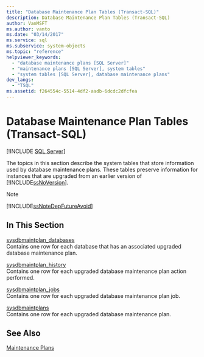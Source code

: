 ```yaml
---
title: "Database Maintenance Plan Tables (Transact-SQL)"
description: Database Maintenance Plan Tables (Transact-SQL)
author: VanMSFT
ms.author: vanto
ms.date: "03/14/2017"
ms.service: sql
ms.subservice: system-objects
ms.topic: "reference"
helpviewer_keywords:
  - "database maintenance plans [SQL Server]"
  - "maintenance plans [SQL Server], system tables"
  - "system tables [SQL Server], database maintenance plans"
dev_langs:
  - "TSQL"
ms.assetid: f264554c-5514-4df2-aadb-6dcdc2dfcfea
---
```

# Database Maintenance Plan Tables (Transact-SQL)
[!INCLUDE [SQL Server](../../includes/applies-to-version/sqlserver.md)]

  The topics in this section describe the system tables that store information used by database maintenance plans. These tables preserve information for instances that are upgraded from an earlier version of [!INCLUDE[ssNoVersion](../../includes/ssnoversion-md.md)].  
  
> [!NOTE]  
>  [!INCLUDE[ssNoteDepFutureAvoid](../../includes/ssnotedepfutureavoid-md.md)]  
  
## In This Section  
 [sysdbmaintplan_databases](../../relational-databases/system-tables/sysdbmaintplan-databases-transact-sql.md)  
 Contains one row for each database that has an associated upgraded database maintenance plan.  
  
 [sysdbmaintplan_history](../../relational-databases/system-tables/sysdbmaintplan-history-transact-sql.md)  
 Contains one row for each upgraded database maintenance plan action performed.  
  
 [sysdbmaintplan_jobs](../../relational-databases/system-tables/sysdbmaintplan-jobs-transact-sql.md)  
 Contains one row for each upgraded database maintenance plan job.  
  
 [sysdbmaintplans](../../relational-databases/system-tables/sysdbmaintplans-transact-sql.md)  
 Contains one row for each upgraded database maintenance plan.  
  
## See Also  
 [Maintenance Plans](../../relational-databases/maintenance-plans/maintenance-plans.md)  
  
  
